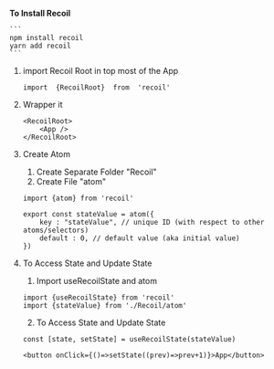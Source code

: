 **To Install Recoil**

    ```
    npm install recoil
    yarn add recoil 
    ```

 1. import Recoil Root in top most of the App

    ```
    import  {RecoilRoot}  from  'recoil'
    ```

 2. Wrapper it

    ```
    <RecoilRoot> 
        <App /> 
    </RecoilRoot>
    ```
 3. Create Atom
    
    1. Create Separate Folder "Recoil"
    2. Create File "atom"

    ```
    import {atom} from 'recoil'

    export const stateValue = atom({
        key : "stateValue", // unique ID (with respect to other atoms/selectors)
        default : 0, // default value (aka initial value)
    })
    ```

4. To Access State and Update State

    1. Import useRecoilState and atom

    ```
    import {useRecoilState} from 'recoil'
    import {stateValue} from './Recoil/atom'
    ```

    2. To Access State and Update State

    ```
    const [state, setState] = useRecoilState(stateValue)
    
    <button onClick={()=>setState((prev)=>prev+1)}>App</button>
    ```

